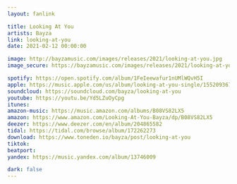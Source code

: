 ```yaml
---
layout: fanlink

title: Looking At You
artists: Bayza
link: looking-at-you
date: 2021-02-12 00:00:00

image: http://bayzamusic.com/images/releases/2021/looking-at-you.jpg
image_secure: https://bayzamusic.com/images/releases/2021/looking-at-you.jpg

spotify: https://open.spotify.com/album/1FeIeewafur1nUMlWQvH5I
apple: https://music.apple.com/us/album/looking-at-you-single/1552093678
soundcloud: https://soundcloud.com/bayza/looking-at-you
youtube: https://youtu.be/Yd5LZuOyCpg
itunes:
amazon-music: https://music.amazon.com/albums/B08VS82LX5
amazon: https://www.amazon.com/Looking-At-You-Bayza/dp/B08VS82LX5
deezer: https://www.deezer.com/en/album/204865582
tidal: https://tidal.com/browse/album/172262273
download: https://www.toneden.io/bayza/post/looking-at-you
tiktok: 
beatport: 
yandex: https://music.yandex.com/album/13746009

dark: false
---
```

